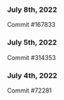 ### July 8th, 2022

Commit #167833

### July 5th, 2022

Commit #314353


### July 4th, 2022

Commit #72281
